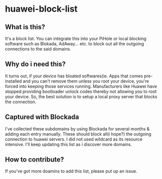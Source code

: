 # huawei-block-list

## What is this? 
It's a block list. You can integrate this into your PiHole or local blocking software such as Blokada, AdAway... etc. to block out all the outgoing connections to the said domains.

## Why do i need this?
It turns out, if your device has bloated softwares(ie. Apps that comes pre-installed and you can't remove them unless you root your device, you're forced into keeping those services running. Manufacturers like Huawei have stopped providing bootloader unlock codes thereby not allowing you to root your device. So, the best solution is to setup a local proxy server that blocks the connection. 

## Captured with Blockada

I've collected these subdomains by using Blockada for several months & adding each entry manually. These should block all(i hope?) the outgoing connection to huawei servers. I did not used wildcard as its resource intensive. I'll keep updating this list as i discover more domains.

## How to contribute?

If you've got more doamins to add this list, please put up an issue. 
